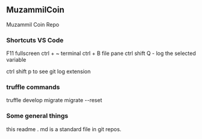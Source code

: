 ## MuzammilCoin

Muzammil Coin Repo

### Shortcuts VS Code

F11 fullscreen
ctrl + ~ terminal
ctrl + B file pane
ctrl shift Q - log the selected variable

ctrl shift p to see git log extension




### truffle commands

truffle develop
migrate
migrate --reset

### Some general things

this readme . md is a standard file in git repos.

